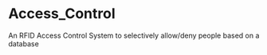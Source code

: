 # Access_Control
An RFID Access Control System to selectively allow/deny people based on a database
